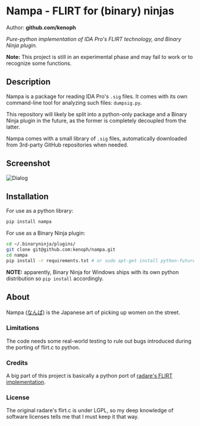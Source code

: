 # Nampa - FLIRT for (binary) ninjas

Author: **github.com/kenoph**

*Pure-python implementation of IDA Pro's FLIRT technology, and Binary Ninja plugin.*

**Note:** This project is still in an experimental phase and may fail to work or to recognize some functions.

## Description

Nampa is a package for reading IDA Pro's `.sig` files.
It comes with its own command-line tool for analyzing such files: `dumpsig.py`.

This repository will likely be split into a python-only package and a Binary Ninja plugin in the future,
as the former is completely decoupled from the latter.

Nampa comes with a small library of `.sig` files, automatically downloaded
from 3rd-party GitHub repositories when needed.

## Screenshot

![Dialog](./img/dialog.png)

## Installation

For use as a python library:

```bash
pip install nampa
```

For use as a Binary Ninja plugin:

```bash
cd ~/.binaryninja/plugins/
git clone git@github.com:kenoph/nampa.git
cd nampa
pip install -r requirements.txt # or sudo apt-get install python-future
```

**NOTE:** apparently, Binary Ninja for Windows ships with its own python distribution so `pip install` accordingly.

## About

Nampa ([なんぱ](http://jisho.org/search/%E8%BB%9F%E6%B4%BE)) is the Japanese art of picking up women on the street.

### Limitations

The code needs some real-world testing to rule out bugs introduced during the porting of flirt.c to python.

### Credits

A big part of this project is basically a python port of
[radare's FLIRT implementation](https://raw.githubusercontent.com/radare/radare2/e8f80a165c7dd89d955a1ee7f432bd9a1ba88976/libr/anal/flirt.c).

### License

The original radare's flirt.c is under LGPL, so my deep knowledge of software licenses tells me that I must keep it
that way.
